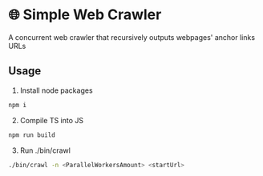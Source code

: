 # 🌐 Simple Web Crawler

A concurrent web crawler that recursively outputs webpages' anchor links URLs

## Usage

1. Install node packages

```bash
npm i
```

2. Compile TS into JS

```bash
npm run build
```

3. Run ./bin/crawl

```bash
./bin/crawl -n <ParallelWorkersAmount> <startUrl>
```
